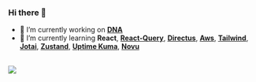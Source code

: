 ### Hi there 👋

- 🔭 I’m currently working on **[DNA](https://github.com/cesarsalesgomes/dna)**
- 🌱 I’m currently learning **React**, **[React-Query](https://react-query.tanstack.com/)**, **[Directus](https://directus.io/)**, **[Aws](https://aws.amazon.com)**, **[Tailwind](https://tailwindcss.com/)**, **[Jotai](https://jotai.org/)**, **[Zustand](https://github.com/pmndrs/zustand)**, **[Uptime Kuma](https://github.com/louislam/uptime-kuma)**, **[Novu](https://novu.co/)**

<br />

<div align = "left">
    <a href= "https://www.linkedin.com/in/cesar-augusto-sales-gomes-769a5b11b/" target= "_blank" >
        <img src = "https://img.shields.io/badge/linkedin-%230077B5.svg?style=for-the-badge&logo=linkedin&logoColor=white">
    </a>
</div>

<!--
**cesarsalesgomes/cesarsalesgomes** is a ✨ _special_ ✨ repository because its `README.md` (this file) appears on your GitHub profile.

Here are some ideas to get you started:

- 🔭 I’m currently working on ...
- 🌱 I’m currently learning ...
- 👯 I’m looking to collaborate on ...
- 🤔 I’m looking for help with ...
- 💬 Ask me about ...
- 📫 How to reach me: ...
- 😄 Pronouns: ...
- ⚡ Fun fact: ...
-->
